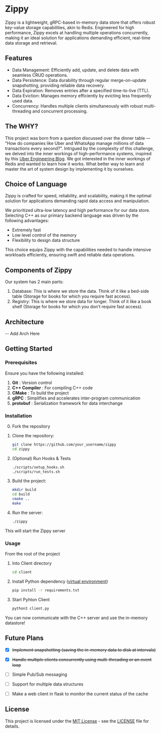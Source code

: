 # Zippy

Zippy is a lightweight, gRPC-based in-memory data store that offers robust key-value storage capabilities, akin to Redis. Engineered for high performance, Zippy excels at handling multiple operations concurrently, making it an ideal solution for applications demanding efficient, real-time data storage and retrieval.

## Features

- Data Management: Efficiently add, update, and delete data with seamless CRUD operations.
- Data Persistence: Data durability through regular merge-on-update snapshotting, providing reliable data recovery.
- Data Expiration: Removes entries after a specified time-to-live (TTL).
- Data Eviction: Manages memory efficiently by evicting less frequently used data.
- Concurrency: Handles multiple clients simultaneously with robust multi-threading and concurrent processing.

## The WHY?

This project was born from a question discussed over the dinner table — "How do companies like Uber and WhatsApp manage millions of data transactions every second?". Intrigued by the complexity of this challenge, we delved into the inner workings of high-performance systems, inspired by this [Uber Engineering Blog](https://www.uber.com/blog/how-uber-serves-over-40-million-reads-per-second-using-an-integrated-cache/). We got interested in the inner workings of Redis and wanted to learn how it works. What better way to learn and master the art of system design by implementing it by ourselves. 


## Choice of Language

Zippy is crafted for speed, reliability, and scalability, making it the optimal solution for applications demanding rapid data access and manipulation.

We prioritized ultra-low latency and high performance for our data store. Selecting C++ as our primary backend language was driven by the following advantages:

- Extremely fast
- Low level control of the memory
- Flexibility to design data structure

This choice equips Zippy with the capabilities needed to handle intensive workloads efficiently, ensuring swift and reliable data operations.

## Components of Zippy

Our system has 2 main parts:

1. Database: This is where we store the data. Think of it like a bed-side table (Storage for books for which you require fast access).
2. Registry: This is where we store data for longer. Think of it like a book shelf (Storage for books for which you don't require fast access).

## Architecture

-- Add Arch Here

## Getting Started

### Prerequisites

Ensure you have the following installed:

1. **Git** : Version control
2. **C++ Compiler** : For compiling C++ code
3. **CMake** : To build the project
4. **gRPC** : Simplifies and accelerates inter-program communication
5. **protobuf** : Serialization framework for data interchange

### Installation

0. Fork the repository

1. Clone the repository:

   ```bash
   git clone https://github.com/your_username/zippy
   cd zippy
   ```

2. (Optional) Run Hooks & Tests

   ```bash
   ./scripts/setup_hooks.sh
   ./scripts/run_tests.sh
   ```


3. Build the project:

   ```bash
   mkdir build
   cd build
   cmake ..
   make
   ```

4. Run the server:

   ```bash
   ./zippy
   ```

This will start the Zippy server

### Usage 

From the root of the project

1. Into Client directory

   ```bash
   cd client
   ```

2. Install Python dependency ([virtual environment](https://docs.python.org/3/library/venv.html))

   ```bash
   pip install -r requirements.txt
   ```

3. Start Pyhton Client

   ```bash
   python3 client.py
   ```

You can now communicate with the C++ server and use the in-memory datastore!

## Future Plans

- [x] ~~Implement snapshotting (saving the in-memory data to disk at intervals)~~
- [x] ~~Handle multiple clients concurrently using multi-threading or an event loop~~ 
- [ ] Simple Pub/Sub messaging 
- [ ] Support for multiple data structures
- [ ] Make a web client in flask to monitor the current status of the cache


## License

This project is licensed under the [MIT License](https://opensource.org/license/MIT) - see the [LICENSE](https://github.com/bhngupta/zippy/blob/main/LICENSE) file for details.
